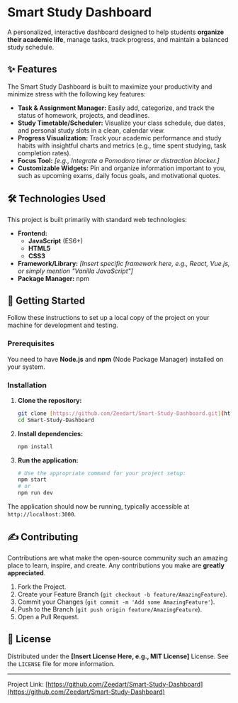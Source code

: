 # Smart Study Dashboard

A personalized, interactive dashboard designed to help students **organize their academic life**, manage tasks, track progress, and maintain a balanced study schedule.

## ✨ Features

The Smart Study Dashboard is built to maximize your productivity and minimize stress with the following key features:

* **Task & Assignment Manager:** Easily add, categorize, and track the status of homework, projects, and deadlines.
* **Study Timetable/Scheduler:** Visualize your class schedule, due dates, and personal study slots in a clean, calendar view.
* **Progress Visualization:** Track your academic performance and study habits with insightful charts and metrics (e.g., time spent studying, task completion rates).
* **Focus Tool:** *[e.g., Integrate a Pomodoro timer or distraction blocker.]*
* **Customizable Widgets:** Pin and organize information important to you, such as upcoming exams, daily focus goals, and motivational quotes.

## 🛠️ Technologies Used

This project is built primarily with standard web technologies:

* **Frontend:**
    * **JavaScript** (ES6+)
    * **HTML5**
    * **CSS3**
* **Framework/Library:** *[Insert specific framework here, e.g., React, Vue.js, or simply mention "Vanilla JavaScript"]*
* **Package Manager:** npm

## 🚀 Getting Started

Follow these instructions to set up a local copy of the project on your machine for development and testing.

### Prerequisites

You need to have **Node.js** and **npm** (Node Package Manager) installed on your system.

### Installation

1.  **Clone the repository:**
    ```bash
    git clone [https://github.com/Zeedart/Smart-Study-Dashboard.git](https://github.com/Zeedart/Smart-Study-Dashboard.git)
    cd Smart-Study-Dashboard
    ```

2.  **Install dependencies:**
    ```bash
    npm install
    ```

3.  **Run the application:**
    ```bash
    # Use the appropriate command for your project setup:
    npm start
    # or
    npm run dev
    ```

The application should now be running, typically accessible at `http://localhost:3000`.

## ✍️ Contributing

Contributions are what make the open-source community such an amazing place to learn, inspire, and create. Any contributions you make are **greatly appreciated**.

1.  Fork the Project.
2.  Create your Feature Branch (`git checkout -b feature/AmazingFeature`).
3.  Commit your Changes (`git commit -m 'Add some AmazingFeature'`).
4.  Push to the Branch (`git push origin feature/AmazingFeature`).
5.  Open a Pull Request.

## 📄 License

Distributed under the **[Insert License Here, e.g., MIT License]** License. See the `LICENSE` file for more information.

---
Project Link: [https://github.com/Zeedart/Smart-Study-Dashboard](https://github.com/Zeedart/Smart-Study-Dashboard)